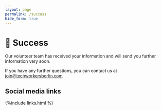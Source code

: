 ```yaml
---
layout: page
permalink: /success
hide_form: true
---
```


# 🎉 Success

Our volunteer team has received your information and will send you further information very soon.

If you have any further questions, you can contact us at join@techworkersberlin.com 

## Social media links
{%include links.html %} 

